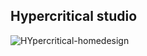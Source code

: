 ## Hypercritical studio

![HYpercritical-homedesign](https://github.com/vickkie/Hypercritical/assets/43224578/f7175aa1-872b-4c9b-8d23-ead0cb8dbe94)
